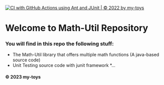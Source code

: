 [![CI with GitHub Actions using Ant and JUnit | © 2022 by my-toys](https://github.com/my-toys/math-util/actions/workflows/ci-unit.yml.yml/badge.svg)](https://github.com/my-toys/math-util/actions/workflows/ci-unit.yml.yml)

# Welcome to Math-Util Repository
### You will find in this repo the following stuff:

* The Math-Util library that offers multiple math functions (A java-based source code)
* Unit Testing source code with junit framework
*... 

#### © 2023 my-toys
